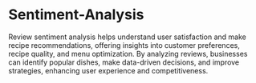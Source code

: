 # Sentiment-Analysis
Review sentiment analysis helps understand user satisfaction and make recipe recommendations, offering insights into customer preferences, recipe quality, and menu optimization. By analyzing reviews, businesses can identify popular dishes, make data-driven decisions, and improve strategies, enhancing user experience and competitiveness.
